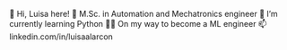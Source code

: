 👋 Hi, Luisa here!
🦾 M.Sc. in Automation and Mechatronics engineer
🐍 I’m currently learning Python
👩‍💻 On my way to become a ML engineer
📫 linkedin.com/in/luisaalarcon

<!---
ludelaire/ludelaire is a ✨ special ✨ repository because its `README.md` (this file) appears on your GitHub profile.
You can click the Preview link to take a look at your changes.
--->
